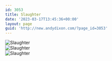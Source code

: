 ```yaml
---
id: 3053
title: Slaughter
date: '2023-03-17T13:45:36+00:00'
layout: page
guid: 'http://new.andydixon.com/?page_id=3053'
---
```


![Slaughter](https://i0.wp.com/assets.g8x2.ldn.idrivee2-23.com/posters/Slaughter%2001.jpg?w=1200&ssl=1 "Slaughter")  
![Slaughter](https://i0.wp.com/assets.g8x2.ldn.idrivee2-23.com/posters/Slaughter%2002.jpg?w=1200&ssl=1 "Slaughter")  
![Slaughter](https://i0.wp.com/assets.g8x2.ldn.idrivee2-23.com/posters/Slaughter%2003.jpg?w=1200&ssl=1 "Slaughter")